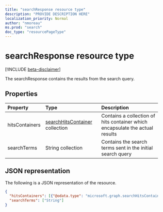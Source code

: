 ```yaml
---
title: "searchResponse resource type"
description: "PROVIDE DESCRIPTION HERE"
localization_priority: Normal
author: "nmoreau"
ms.prod: "search"
doc_type: "resourcePageType"
---
```


# searchResponse resource type

[!INCLUDE [beta-disclaimer](../../includes/beta-disclaimer.md)]

The searchResponse contains the results from the search query.

## Properties

| Property     | Type        | Description |
|:-------------|:------------|:------------|
|hitsContainers|[searchHitsContainer](searchhitscontainer.md) collection|Contains a collection of hits container which encapsulate the actual results |
|searchTerms|String collection|Contains the search terms sent in the initial search query|

## JSON representation

The following is a JSON representation of the resource.

<!-- {
  "blockType": "resource",
  "optionalProperties": [

  ],
  "@odata.type": "microsoft.graph.searchResponse",
  "baseType": null
}-->

```json
{
  "hitsContainers": [{"@odata.type": "microsoft.graph.searchHitsContainer"}],
  "searchTerms": ["String"]
}
```

<!-- uuid: 16cd6b66-4b1a-43a1-adaf-3a886856ed98
2019-02-04 14:57:30 UTC -->
<!-- {
  "type": "#page.annotation",
  "description": "searchResponse resource",
  "keywords": "",
  "section": "documentation",
  "tocPath": ""
}-->